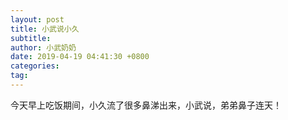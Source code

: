 ```yaml
---
layout: post
title: 小武说小久
subtitle:
author: 小武奶奶
date: 2019-04-19 04:41:30 +0800
categories:
tag:
---
```


今天早上吃饭期间，小久流了很多鼻涕出来，小武说，弟弟鼻子连天！
